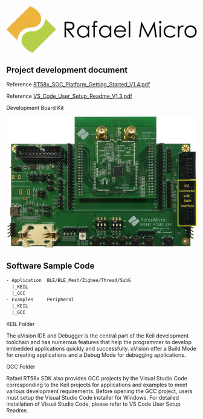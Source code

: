 ![image](https://github.com/RafaelMicro/RT58x_SDK/blob/main/Docs/RT58x_SDK_Reference_Guide/logo.JPG)


## Project development document

Reference [RT58x_SOC_Platform_Getting_Started_V1.4.pdf](https://github.com/RafaelMicro/RT58x_SDK/blob/main/Docs/%5BSW_01%5DRT58x_SOC_Platform_Getting_Started_V1.4.pdf "link")

Reference [VS_Code_User_Setup_Readme_V1.3.pdf](https://github.com/RafaelMicro/RT58x_SDK/blob/main/Docs/%5BTool_08%5DVS_Code_User_Setup_Readme_V1.3.pdf "link")

Development Board Kit

![image](https://github.com/RafaelMicro/RT58x_SDK/blob/main/Docs/RT58x_SDK_Reference_Guide/RT58X_EVK.jpg)

## Software Sample Code
 ```bash
 - Application  BLE/BLE_Mesh/Zigbee/Thread/SubG
   |_KEIL
   |_GCC
 - Examples     Peripheral
   |_KEIL
   |_GCC
```
 KEIL Folder

  The uVision IDE and Debugger is the central part of the Keil development toolchain and has numerous features that help the programmer to develop embedded applications quickly and successfully. 
  uVision offer a Build Mode for creating applications and a Debug Mode for debugging applications.


GCC Folder

  Rafael RT58x SDK also provides GCC projects by the Visual Studio Code corresponding to the Keil projects for applications and examples to meet various development requirements.
  Before opening the GCC project, users must setup the Visual Studio Code installer for Windows. For detailed installation of Visual Studio Code, please refer to VS Code User Setup Readme.


